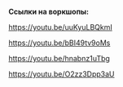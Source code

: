 **Ссылки на воркшопы:**

https://youtu.be/uuKyuLBQkmI

https://youtu.be/bBI49tv9oMs

https://youtu.be/hnabnz1uTbg

https://youtu.be/O2zz3Dpp3aU

